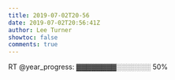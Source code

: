 ```yaml
---
title: 2019-07-02T20-56
date: 2019-07-02T20:56:41Z
author: Lee Turner
showtoc: false
comments: true
---
```


RT @year_progress: ▓▓▓▓▓▓▓▓░░░░░░░ 50%

